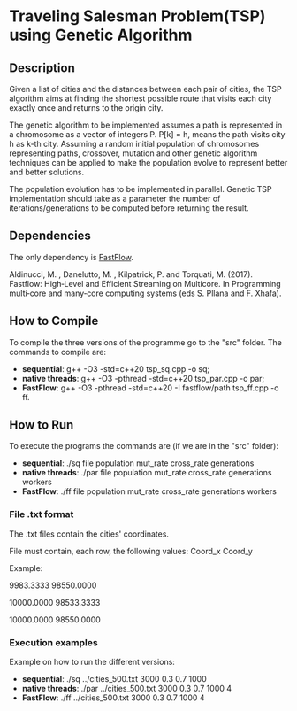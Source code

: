 # Traveling Salesman Problem(TSP) using Genetic Algorithm

## Description
Given a list of cities and the distances between each pair of cities, the TSP algorithm aims at finding the shortest possible route that visits each city exactly once and returns to the origin city. 

The genetic algorithm to be implemented assumes a path is represented in a chromosome as a vector of integers P. P[k] = h, means the path visits city h as k-th city. Assuming a random initial population of chromosomes representing paths, crossover, mutation and other genetic algorithm techniques can be applied to make the population evolve to represent better and better solutions. 

The population evolution has to be implemented in parallel. Genetic TSP implementation should take as a parameter the number of iterations/generations to be computed before returning the result.

## Dependencies
The only dependency is [FastFlow](https://github.com/fastflow/fastflow).

Aldinucci, M. , Danelutto, M. , Kilpatrick, P. and Torquati, M. (2017). Fastflow: High‐Level and Efficient Streaming on Multicore. In Programming multi‐core and many‐core computing systems (eds S. Pllana and F. Xhafa).

## How to Compile 
To compile the three versions of the programme go to the "src" folder.
The commands to compile are:
- **sequential**: g++ -O3 -std=c++20 tsp\_sq.cpp -o sq;
- **native threads**: g++ -O3 -pthread -std=c++20 tsp\_par.cpp -o par;
- **FastFlow**: g++ -O3 -pthread -std=c++20 -I fastflow/path tsp\_ff.cpp -o ff.

## How to Run
To execute the programs the commands are (if we are in the "src" folder):
- **sequential**: ./sq file population mut_rate cross_rate generations
- **native threads**: ./par file population mut_rate cross_rate generations workers
- **FastFlow**: ./ff file population mut_rate cross_rate generations workers

### File .txt format
The .txt files contain the cities' coordinates.

File must contain, each row, the following values:
Coord_x Coord_y

Example:

9983.3333 98550.0000

10000.0000 98533.3333

10000.0000 98550.0000


### Execution examples
Example on how to run the different versions:
- **sequential**: ./sq ../cities_500.txt 3000 0.3 0.7 1000
- **native threads**: ./par ../cities_500.txt 3000 0.3 0.7 1000 4
- **FastFlow**: ./ff ../cities_500.txt 3000 0.3 0.7 1000 4
